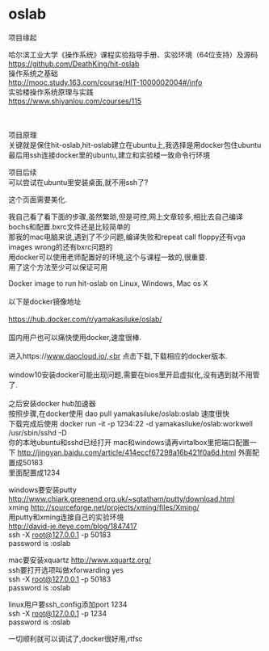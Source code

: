 # oslab
项目缘起<br>

哈尔滨工业大学《操作系统》课程实验指导手册、实验环境（64位支持）及源码<br>
https://github.com/DeathKing/hit-oslab<br>
操作系统之基础<br>
http://mooc.study.163.com/course/HIT-1000002004#/info<br>
实验楼操作系统原理与实践<br>
https://www.shiyanlou.com/courses/115<br><br><br>

项目原理<br>
关键就是保住hit-oslab,hit-oslab建立在ubuntu上,我选择是用docker包住ubuntu<br>
最后用ssh连接docker里的ubuntu,建立和实验楼一致命令行环境<br>

项目后续<br>
可以尝试在ubuntu里安装桌面,就不用ssh了?<br>

这个页面需要美化.<br>

我自己看了看下面的步骤,虽然繁琐,但是可控,网上文章较多,相比去自己编译bochs和配置.bxrc文件还是比较简单的<br>
那我的mac电脑来说,遇到了不少问题,编译失败和repeat call floppy还有vga images wrong的还有bxrc问题的<br>
用docker可以使用老师配置好的环境,这个与课程一致的,很重要.<br>
用了这个方法至少可以保证可用<br>

Docker image to run hit-oslab on Linux, Windows, Mac os X<br>  
以下是docker镜像地址<br>  
https://hub.docker.com/r/yamakasiluke/oslab/<br>  
国内用户也可以痛快使用docker,速度很棒.<br>  
进入https://www.daocloud.io/,<br
点击下载,下载相应的docker版本.<br>  
window10安装docker可能出现问题,需要在bios里开启虚拟化,没有遇到就不用管了.<br>  
之后安装docker hub加速器<br>
按照步骤,在docker使用 dao pull yamakasiluke/oslab:oslab 速度很快<br>
下载完成后使用 docker run -it -p 1234:22 -d yamakasiluke/oslab:workwell /usr/sbin/sshd -D<br>
你的本地ubuntu和sshd已经打开
mac和windows请再virtalbox里把端口配置一下
http://jingyan.baidu.com/article/414eccf67298a16b421f0a6d.html
外面配置成50183<br>
里面配置成1234<br>

windows要安装putty http://www.chiark.greenend.org.uk/~sgtatham/putty/download.html <br>
xming http://sourceforge.net/projects/xming/files/Xming/<br>
用putty和xming连接自己的实验环境<br>
http://david-je.iteye.com/blog/1847417<br>
ssh -X root@127.0.0.1 -p 50183<br>
password is :oslab<br>

mac要安装xquartz http://www.xquartz.org/<br>
ssh要打开选项叫做xforwarding yes<br>
ssh -X root@127.0.0.1 -p 50183<br>
password is :oslab<br>

linux用户要ssh_config添加port 1234<br>
ssh -X root@127.0.0.1 -p 1234<br>
password is :oslab<br>

一切顺利就可以调试了,docker很好用,rtfsc<br>




